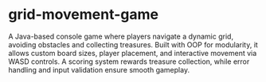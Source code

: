 # grid-movement-game
A Java-based console game where players navigate a dynamic grid, avoiding obstacles and collecting treasures. Built with OOP for modularity, it allows custom board sizes, player placement, and interactive movement via WASD controls. A scoring system rewards treasure collection, while error handling and input validation ensure smooth gameplay.
